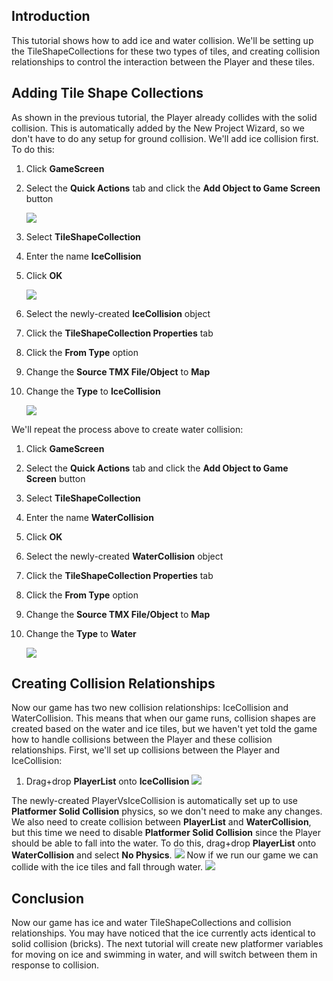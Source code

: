 ## Introduction

This tutorial shows how to add ice and water collision. We'll be setting up the TileShapeCollections for these two types of tiles, and creating collision relationships to control the interaction between the Player and these tiles.

## Adding Tile Shape Collections

As shown in the previous tutorial, the Player already collides with the solid collision. This is automatically added by the New Project Wizard, so we don't have to do any setup for ground collision. We'll add ice collision first. To do this:

1.  Click **GameScreen**

2.  Select the **Quick Actions** tab and click the **Add Object to Game Screen** button

    ![](/media/2023-02-img_63e037b075cad.png)

3.  Select **TileShapeCollection**

4.  Enter the name **IceCollision**

5.  Click ****OK****

    ![](/media/2021-04-img_6075038fee823.png)

6.  Select the newly-created **IceCollision** object

7.  Click the **TileShapeCollection Properties** tab

8.  Click the **From Type** option

9.  Change the **Source TMX File/Object** to **Map**

10. Change the **Type** to ****IceCollision****

    ![](/media/2023-02-img_63e03832d521a.png)

We'll repeat the process above to create water collision:

1.  Click **GameScreen**

2.  Select the **Quick Actions** tab and click the **Add Object to Game Screen** button

3.  Select **TileShapeCollection**

4.  Enter the name **WaterCollision**

5.  Click ****OK****

6.  Select the newly-created **WaterCollision** object

7.  Click the **TileShapeCollection Properties** tab

8.  Click the **From Type** option

9.  Change the **Source TMX File/Object** to **Map**

10. Change the **Type** to ******Water******

    ![](/media/2023-02-img_63e03881857da.png)

## Creating Collision Relationships

Now our game has two new collision relationships: IceCollision and WaterCollision. This means that when our game runs, collision shapes are created based on the water and ice tiles, but we haven't yet told the game how to handle collisions between the Player and these collision relationships. First, we'll set up collisions between the Player and IceCollision:

1.  Drag+drop **PlayerList** onto **IceCollision** [![](/media/2021-04-05_16-16-01.gif)](/media/2021-04-05_16-16-01.gif)

The newly-created PlayerVsIceCollision is automatically set up to use **Platformer Solid Collision** physics, so we don't need to make any changes. We also need to create collision between **PlayerList** and **WaterCollision**, but this time we need to disable **Platformer Solid Collision** since the Player should be able to fall into the water. To do this, drag+drop **PlayerList** onto **WaterCollision** and select **No Physics**. [![](/media/2021-04-05_16-18-42.gif)](/media/2021-04-05_16-18-42.gif) Now if we run our game we can collide with the ice tiles and fall through water. [![](/media/2021-04-05_16-20-22.gif)](/media/2021-04-05_16-20-22.gif)

## Conclusion

Now our game has ice and water TileShapeCollections and collision relationships. You may have noticed that the ice currently acts identical to solid collision (bricks). The next tutorial will create new platformer variables for moving on ice and swimming in water, and will switch between them in response to collision.  

